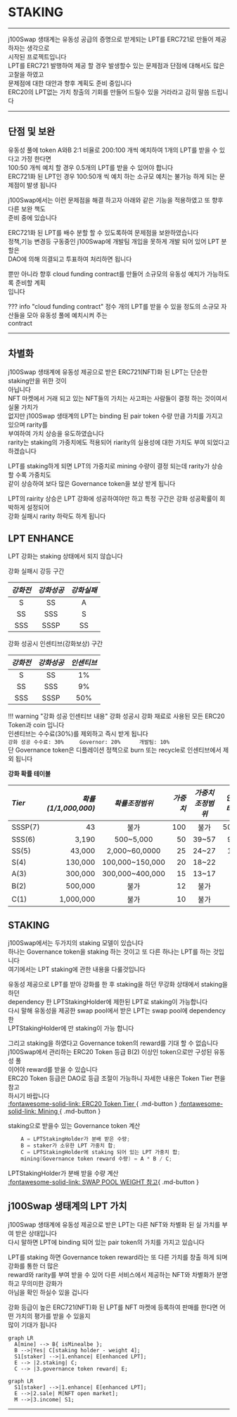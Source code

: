 # **STAKING**
- - -
j100Swap 생태계는 유동성 공급의 증명으로 받게되는 LPT를 ERC721로 만들어 제공하자는 생각으로   
시작된 프로젝트입니다    
LPT를 ERC721 발행하여 제공 할 경우 발생할수 있는 문제점과 단점에 대해서도 많은 고찰을 하였고   
문제점에 대한 대안과 향후 계획도 준비 중입니다   
ERC20의 LPT없는 가치 창출의 기회를 만들어 드릴수 있을 거라라고 감히 말씀 드립니다  
- - -

## **단점 및 보완**
유동성 풀에 token A와B 2:1 비율로 200:100 개씩 예치하여 1개의 LPT를 받을 수 있다고 가정 한다면   
100:50 개씩 예치 할 경우 0.5개의 LPT를 받을 수 있어야 합니다     
ERC721화 된 LPT인 경우 100:50개 씩 예치 하는 소규모 예치는 불가능 하게 되는 문제점이 발생 됩니다   

j100Swap에서는 이런 문제점을 해결 하고자 아래와 같은 기능을 적용하였고 또 향후 다른 보완 책도   
준비 중에 있습니다

ERC721화 된 LPT를 배수 분할 할 수 있도록하여 문제점을 보완하였습니다    
정책,기능 변경등 구동중인 j100Swap에 개발팀 개입을 못하게 개발 되어 있어 LPT 분할은   
DAO에 의해 의결되고 투표하여 처리하면 됩니다   

뿐만 아니라 향후 cloud funding contract를 만들어 소규모의 유동성 예치가 가능하도록 준비할 계획   
입니다

??? info "cloud funding contract"
    정수 개의 LPT를 받을 수 있을 정도의 소규모 자산들을 모아 유동성 풀에 예치시켜 주는      
    contract   

- - -

## **차별화**
j100Swap 생태계에 유동성 제공으로 받은 ERC721(NFT)화 된 LPT는 단순한 staking만을 위한 것이    
아닙니다   
NFT 마켓에서 거래 되고 있는 NFT들의 가치는 사고파는 사람들이 결정 하는 것이여서 실물 가치가   
없지만 j100Swap 생태계의 LPT는 binding 된 pair token 수량 만큼 가치를 가지고 있으며 rarity를   
부여하여 가치 상승을 유도하였습니다      
rarity는 staking의 가중치에도 적용되어 riarity의 실용성에 대한 가치도 부여 되었다고 하겠습니다   

LPT를 staking하게 되면 LPT의 가중치로 mining 수량이 결정 되는데 rarity가 상승 할 수록 가중치도  
같이 상승하여 보다 많은 Governance token을 보상 받게 됩니다   

LPT의 rairity 상승은 LPT 강화에 성공하여야만 하고 특정 구간은 강화 성공확률이 희박하게 설정되어   
강화 실패시 rarity 하락도 하게 됩니다  

## **LPT ENHANCE**
LPT 강화는 staking 상태에서 되지 않습니다


강화 실패시 강등 구간    

| *강화전*      | *강화성공*  | *강화실패* |
| :---------: | :--------------: |  :--------------: | 
| S | SS | A |
| SS | SSS | S |
| SSS | SSSP | SS |


강화 성공시 인센티브(강화보상) 구간    

| *강화전*      | *강화성공*  | *인센티브* |
| :---------: | :--------------: |  :--------------: | 
| S | SS | 1% |
| SS | SSS | 9% |
| SSS | SSSP | 50% |    


!!! warning "강화 성공 인센티브 내용"
    강화 성공시 강화 재료로 사용된 모든 ERC20 Token과 coin 입니다    
    인센티브는 수수료(30%)를 제외하고 즉시 받게 됩니다     
    ```
    강화 성공 수수료: 30%    
        Governor: 20%     
        개발팀: 10%     
    ```    
    단 Governance token은 디플레이션 정책으로 burn 또는 recycle로 인센티브에서 제외 됩니다   


**강화 확률 테이블**   

| *Tier*      | *확률(1/1,000,000)*  | *확률조정범위* | *가중치* | *가중치조정범위* | *인센티브* |
| :--------- | --------------: | :-----------------: | -------------: | :-------------: | -------------: |
| SSSP(7) | 43 |   불가 | 100 | 불가 | 50% |
| SSS(6) | 3,190 |  500~5,000 | 50 | 39~57 | 9% |      
| SS(5) | 43,000 |  2,000~60,0000 | 25 | 24~27 | 1% |     
| S(4) | 130,000 |  100,000~150,000 | 20 | 18~22 | - |     
| A(3) | 300,000 |  300,000~400,000 | 15 | 13~17 | - |     
| B(2) | 500,000 |  불가 | 12 | 불가 | -  |     
| C(1) | 1,000,000 | 불가 | 10 | 불가 | - |     


## **STAKING**

j100Swap에서는 두가지의 staking 모델이 있습니다   
하나는 Governance token을 staking 하는 것이고 또 다른 하나는 LPT를 하는 것입니다   
여기에서는 LPT staking에 관한 내용을 다룰것입니다   

유동성 제공으로 LPT를 받아 강화를 한 후 staking을 하던 무강화 상태에서 staking을 하던   
dependency 한 LPTStakingHolder에 제한된 LPT로 staking이 가능합니다    
다시 말해 유동성을 제공한 swap pool에서 받은 LPT는 swap pool에 dependency 한    
LPTStakingHolder에 만 staking이 가능 합니다   

그리고 staking을 하였다고 Governance token의 reward를 기대 할 수 없습니다   
j100Swap에서 관리하는 ERC20 Token 등급 B(2) 이상인 token으로만 구성된 유동성 풀   
이어야 reward를 받을 수 있습니다   
ERC20 Token 등급은 DAO로 등급 조절이 가능하니 자세한 내용은 Token Tier 편을 참고   
하시기 바랍니다    
[:fontawesome-solid-link: ERC20 Token Tier ](/features/tokenGrade){ .md-button }
[:fontawesome-solid-link: Mining ](features/mining){ .md-button }    


staking으로 받을수 있는 Governance token 계산   
``` C++
    A = LPTStakingHolder가 분배 받은 수량;
    B = staker가 소유한 LPT 가중치 합;
    C = LPTStakingHolder에 staking 되어 있는 LPT 가중치 합;
    mining(Governance token reward 수량) = A * B / C;
```

LPTStakingHolder가 분배 받을 수량 계산   
[:fontawesome-solid-link: SWAP POOL WEIGHT 참고](/features/mining/#swap-pool-weight){ .md-button }    


## **j100Swap 생태계의 LPT 가치**
j100Swap 생태계에 유동성 제공으로 받은 LPT는 다른 NFT와 차별화 된 실 가치를 부여 받은 상태입니다   
다시 말하면 LPT에 binding 되어 있는 pair token의 가치를 가지고 있습니다   

LPT를 staking 하면 Governance token reward라는 또 다른 가치를 창출 하게 되며 강화를 통한 더 많은    
reward와 rarity를 부여 받을 수 있어 다른 서비스에서 제공하는 NFT와 차별화가 분명하고 무의미한 강화가   
아님을 확인 하실수 있을 겁니다   

강화 등급이 높은 ERC721(NFT)화 된 LPT를 NFT 마켓에 등록하여 판매를 한다면 어떤 가치의 평가를 받을 수 있을지  
많이 기대가 됩니다  

``` mermaid   
graph LR
  A[mine] --> B{ isMinealbe };
  B -->|Yes| C[staking holder - weight 4];
  S1[staker] -->|1.enhance| E[enhanced LPT];
  E --> |2.staking| C;
  C --> |3.governance token reward| E;
```

``` mermaid   
graph LR
  S1[staker] -->|1.enhance| E[enhanced LPT];
  E -->|2.sale| M[NFT open market];
  M -->|3.income| S1;  
```

- - -






